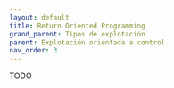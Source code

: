```yaml
---
layout: default
title: Return Oriented Programming
grand_parent: Tipos de explotación
parent: Explotación orientada a control
nav_order: 3
---
```



TODO